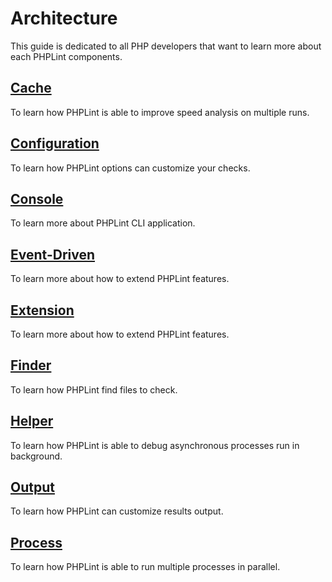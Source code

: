 # Architecture

This guide is dedicated to all PHP developers that want to learn more about each PHPLint components.

## [Cache](cache.md#cache) 

To learn how PHPLint is able to improve speed analysis on multiple runs.

## [Configuration](configuration.md#configuration) 

To learn how PHPLint options can customize your checks.

## [Console](console.md#console)

To learn more about PHPLint CLI application.

## [Event-Driven](event.md#event-driven-architecture-on-wikipediaeda) 

To learn more about how to extend PHPLint features.

## [Extension](extension.md#extension) 

To learn more about how to extend PHPLint features.

## [Finder](finder.md#finder) 

To learn how PHPLint find files to check.

## [Helper](helper.md#helper)

To learn how PHPLint is able to debug asynchronous processes run in background.

## [Output](output.md#output-formats) 

To learn how PHPLint can customize results output.

## [Process](process.md#process) 

To learn how PHPLint is able to run multiple processes in parallel.
